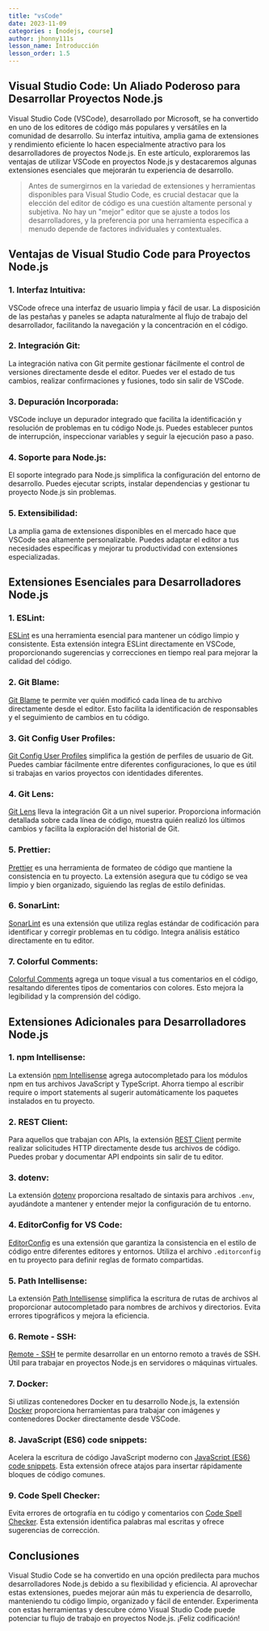 ```yaml
---
title: "vsCode"
date: 2023-11-09  
categories : [nodejs, course]
author: jhonny111s
lesson_name: Introducción
lesson_order: 1.5
---
```


## Visual Studio Code: Un Aliado Poderoso para Desarrollar Proyectos Node.js

Visual Studio Code (VSCode), desarrollado por Microsoft, se ha convertido en uno de los editores de código más populares y versátiles en la comunidad de desarrollo. Su interfaz intuitiva, amplia gama de extensiones y rendimiento eficiente lo hacen especialmente atractivo para los desarrolladores de proyectos Node.js. En este artículo, exploraremos las ventajas de utilizar VSCode en proyectos Node.js y destacaremos algunas extensiones esenciales que mejorarán tu experiencia de desarrollo.

> Antes de sumergirnos en la variedad de extensiones y herramientas disponibles para Visual Studio Code, es crucial destacar que la elección del editor de código es una cuestión altamente personal y subjetiva. No hay un "mejor" editor que se ajuste a todos los desarrolladores, y la preferencia por una herramienta específica a menudo depende de factores individuales y contextuales.

## Ventajas de Visual Studio Code para Proyectos Node.js

### 1. **Interfaz Intuitiva:**
VSCode ofrece una interfaz de usuario limpia y fácil de usar. La disposición de las pestañas y paneles se adapta naturalmente al flujo de trabajo del desarrollador, facilitando la navegación y la concentración en el código.

### 2. **Integración Git:**
La integración nativa con Git permite gestionar fácilmente el control de versiones directamente desde el editor. Puedes ver el estado de tus cambios, realizar confirmaciones y fusiones, todo sin salir de VSCode.

### 3. **Depuración Incorporada:**
VSCode incluye un depurador integrado que facilita la identificación y resolución de problemas en tu código Node.js. Puedes establecer puntos de interrupción, inspeccionar variables y seguir la ejecución paso a paso.

### 4. **Soporte para Node.js:**
El soporte integrado para Node.js simplifica la configuración del entorno de desarrollo. Puedes ejecutar scripts, instalar dependencias y gestionar tu proyecto Node.js sin problemas.

### 5. **Extensibilidad:**
La amplia gama de extensiones disponibles en el mercado hace que VSCode sea altamente personalizable. Puedes adaptar el editor a tus necesidades específicas y mejorar tu productividad con extensiones especializadas.

## Extensiones Esenciales para Desarrolladores Node.js

### 1. **ESLint:**
[ESLint](https://marketplace.visualstudio.com/items?itemName=dbaeumer.vscode-eslint) es una herramienta esencial para mantener un código limpio y consistente. Esta extensión integra ESLint directamente en VSCode, proporcionando sugerencias y correcciones en tiempo real para mejorar la calidad del código.

### 2. **Git Blame:**
[Git Blame](https://marketplace.visualstudio.com/items?itemName=waderyan.gitblame) te permite ver quién modificó cada línea de tu archivo directamente desde el editor. Esto facilita la identificación de responsables y el seguimiento de cambios en tu código.

### 3. **Git Config User Profiles:**
[Git Config User Profiles](https://marketplace.visualstudio.com/items?itemName=diemas01.gitconfig) simplifica la gestión de perfiles de usuario de Git. Puedes cambiar fácilmente entre diferentes configuraciones, lo que es útil si trabajas en varios proyectos con identidades diferentes.

### 4. **Git Lens:**
[Git Lens](https://marketplace.visualstudio.com/items?itemName=eamodio.gitlens) lleva la integración Git a un nivel superior. Proporciona información detallada sobre cada línea de código, muestra quién realizó los últimos cambios y facilita la exploración del historial de Git.

### 5. **Prettier:**
[Prettier](https://marketplace.visualstudio.com/items?itemName=esbenp.prettier-vscode) es una herramienta de formateo de código que mantiene la consistencia en tu proyecto. La extensión asegura que tu código se vea limpio y bien organizado, siguiendo las reglas de estilo definidas.

### 6. **SonarLint:**
[SonarLint](https://marketplace.visualstudio.com/items?itemName=SonarSource.sonarlint-vscode) es una extensión que utiliza reglas estándar de codificación para identificar y corregir problemas en tu código. Integra análisis estático directamente en tu editor.

### 7. **Colorful Comments:**
[Colorful Comments](https://marketplace.visualstudio.com/items?itemName=alefragnani.colorful-comments) agrega un toque visual a tus comentarios en el código, resaltando diferentes tipos de comentarios con colores. Esto mejora la legibilidad y la comprensión del código.


## Extensiones Adicionales para Desarrolladores Node.js

### 1. **npm Intellisense:**
La extensión [npm Intellisense](https://marketplace.visualstudio.com/items?itemName=christian-kohler.npm-intellisense) agrega autocompletado para los módulos npm en tus archivos JavaScript y TypeScript. Ahorra tiempo al escribir require o import statements al sugerir automáticamente los paquetes instalados en tu proyecto.

### 2. **REST Client:**
Para aquellos que trabajan con APIs, la extensión [REST Client](https://marketplace.visualstudio.com/items?itemName=humao.rest-client) permite realizar solicitudes HTTP directamente desde tus archivos de código. Puedes probar y documentar API endpoints sin salir de tu editor.

### 3. **dotenv:**
La extensión [dotenv](https://marketplace.visualstudio.com/items?itemName=mikestead.dotenv) proporciona resaltado de sintaxis para archivos `.env`, ayudándote a mantener y entender mejor la configuración de tu entorno.

### 4. **EditorConfig for VS Code:**
[EditorConfig](https://marketplace.visualstudio.com/items?itemName=EditorConfig.EditorConfig) es una extensión que garantiza la consistencia en el estilo de código entre diferentes editores y entornos. Utiliza el archivo `.editorconfig` en tu proyecto para definir reglas de formato compartidas.

### 5. **Path Intellisense:**
La extensión [Path Intellisense](https://marketplace.visualstudio.com/items?itemName=christian-kohler.path-intellisense) simplifica la escritura de rutas de archivos al proporcionar autocompletado para nombres de archivos y directorios. Evita errores tipográficos y mejora la eficiencia.

### 6. **Remote - SSH:**
[Remote - SSH](https://marketplace.visualstudio.com/items?itemName=ms-vscode-remote.remote-ssh) te permite desarrollar en un entorno remoto a través de SSH. Útil para trabajar en proyectos Node.js en servidores o máquinas virtuales.

### 7. **Docker:**
Si utilizas contenedores Docker en tu desarrollo Node.js, la extensión [Docker](https://marketplace.visualstudio.com/items?itemName=ms-azuretools.vscode-docker) proporciona herramientas para trabajar con imágenes y contenedores Docker directamente desde VSCode.

### 8. **JavaScript (ES6) code snippets:**
Acelera la escritura de código JavaScript moderno con [JavaScript (ES6) code snippets](https://marketplace.visualstudio.com/items?itemName=xabikos.JavaScriptSnippets). Esta extensión ofrece atajos para insertar rápidamente bloques de código comunes.

### 9. **Code Spell Checker:**
Evita errores de ortografía en tu código y comentarios con [Code Spell Checker](https://marketplace.visualstudio.com/items?itemName=streetsidesoftware.code-spell-checker). Esta extensión identifica palabras mal escritas y ofrece sugerencias de corrección.


## Conclusiones

Visual Studio Code se ha convertido en una opción predilecta para muchos desarrolladores Node.js debido a su flexibilidad y eficiencia. Al aprovechar estas extensiones, puedes mejorar aún más tu experiencia de desarrollo, manteniendo tu código limpio, organizado y fácil de entender. Experimenta con estas herramientas y descubre cómo Visual Studio Code puede potenciar tu flujo de trabajo en proyectos Node.js. ¡Feliz codificación!